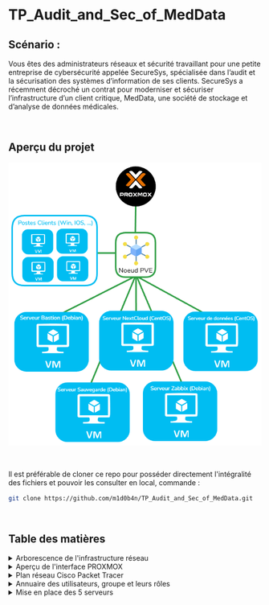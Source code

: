 # TP_Audit_and_Sec_of_MedData

## Scénario :
Vous êtes des administrateurs réseaux et sécurité travaillant pour une petite entreprise
de cybersécurité appelée SecureSys, spécialisée dans l’audit et la sécurisation des
systèmes d’information de ses clients. SecureSys a récemment décroché un contrat
pour moderniser et sécuriser l’infrastructure d’un client critique, MedData, une
société de stockage et d’analyse de données médicales.

<br>

## Aperçu du projet

![maquette](./ressources/images/maquette.png)

<br>

Il est préférable de cloner ce repo pour posséder directement l'intégralité des fichiers et pouvoir les consulter en local, commande :

```bash
git clone https://github.com/m1d0b4n/TP_Audit_and_Sec_of_MedData.git
```

<br>

## Table des matières

<details>
<summary>Arborescence de l'infrastructure réseau</summary>
<br>

```
.
├── Hyperviseur (Proxmox)
│   └── Noeud PVE
│       ├── VLAN Administration (10.0.1.0/24)
│       │   └── VM - Bastion (Debian)
│       │       └── IP : 10.0.1.2
│       │       └── Rôle : Point d'accès SSH sécurisé pour les administrateurs
│       │
│       ├── VLAN Applicatif (10.0.2.0/24)
│       │   └── VM - Server Nextcloud (CentOS)
│       │       └── IP : 10.0.2.10
│       │       └── Rôle : Serveur Nextcloud pour le stockage
│       │       └── Configuration : Connexion à la base de données dans le VLAN Bases de données
│       │
│       ├── VLAN Bases de données (10.0.3.0/24)
│       │   └── VM - Serveur Base de données (CentOS)
│       │       └── IP : 10.0.3.10
│       │       └── Rôle : Base de données Nextcloud, uniquement accessible depuis le serveur Nextcloud
│       │       └── Configuration : Accès limité aux requêtes de 10.0.2.10 via ACLs
│       │
│       ├── VLAN Sauvegarde (10.0.4.0/24)
│       │   └── VM - Sauvegarde (Debian)
│       │       └── IP : 10.0.4.10
│       │       └── Rôle : Serveur de sauvegarde pour les VMs
│       │       └── Configuration : Snapshots et planification des sauvegardes
│       │
│       ├── VLAN Monitoring (10.0.5.0/24)
│       │   └── VM - Zabbix (Debian)
│       │       └── IP : 10.0.5.10
│       │       └── Rôle : Surveillance et monitoring de l'infrastructure
│       │       └── Configuration : Alertes et tableaux de bord
│       │
│       └── VLAN Utilisateurs (10.0.6.0/24)
│           └── Terminaux utilisateurs (Plage DHCP : 10.0.6.100 - 10.0.6.200)
│               └── Rôle : Accès utilisateur final avec restrictions d'accès
```
</details>

<details>
<summary>Aperçu de l'interface PROXMOX</summary>
<br>

![image](./ressources/images/visu_proxmox.png)

</details>

<details>
<summary>Plan réseau Cisco Packet Tracer</summary>
<br>

* Le fichier Packet Tracer ce trouve dans le répertoire : ```./ressources/tp_packettracer.pkt```
* Ce réferer également à la table d'adressage : ```./ressources/table_adressage_IP```

>Voici un aperçu :
![image](./ressources/images/visu_packettracer.png)

</details>

<details>
<summary>Annuaire des utilisateurs, groupe et leurs rôles</summary>
<br>

| Groupe                  | Utilisateurs               | Rôle                                         | Accès                                                                                     |
|-------------------------|----------------------------|----------------------------------------------|-------------------------------------------------------------------------------------------|
| **Administrateurs**     | Rudy                       | Administrateur système                       | Accès complet au VLAN Administration, VLAN Applicatif, Sauvegarde, Bastion                |
|                         | Kevin                      | Administrateur réseau                        | Accès complet au VLAN Administration, configuration des routeurs et switches              |
|                         | Clément                    | Administrateur sécurité                      | Accès complet au VLAN Administration, gestion des pare-feux et politiques de sécurité     |
| **Médecins**            | Dr. Gregory House            | Médecin généraliste                          | Accès à Nextcloud, limité aux dossiers médicaux des patients                              |
|                         | Dr. Anna Tomie           | Médecin spécialiste                          | Accès à Nextcloud, accès restreint aux dossiers liés à son domaine                        |
| **Assistants médicaux** | Anne Tiseptique             | Assistante médicale                          | Accès à Nextcloud, accès restreint aux dossiers des patients pour mise à jour administrative |
| **Analystes de données**| Bill Athéral                | Analyste de données médicales                | Accès limité à Nextcloud pour les données et rapports, accès à Zabbix pour monitoring     |
| **Techniciens de maintenance** | Rémi Dié        | Technicien IT                                | Accès au serveur Bastion, équipements réseau et VLAN Administration pour support          |
| **R&D**                 | Dr. Patricia Ologie           | Chercheur principal                          | Accès aux dossiers de recherche dans Nextcloud, accès restreint aux données sensibles      |
| **RH et Administratif** | Vita Mine             | Responsable RH                               | Accès aux documents administratifs et RH dans Nextcloud                                   |
| **Comptabilité**        | Alex Pyration       | Comptable principal                          | Accès aux dossiers financiers dans Nextcloud                                              |
| **Internes et Stagiaires** | Emma Taume          | Interne                                      | Accès restreint dans Nextcloud, uniquement aux documents de formation                     |


</details>

<details>
<summary>Mise en place des 5 serveurs</summary>
<br>

<details>
<summary>SRV-NEXTCLOUD</summary>
<br>

</details>

<details>
<summary>SRV-BACKUP</summary>
<br>

</details>

<details>
<summary>SRV-ZABBIX</summary>
<br>

</details>

<details>
<summary>SRV-BASTION</summary>
<br>

</details>

<details>
<summary>SRV-BDD</summary>
<br>

</details>

</details>
